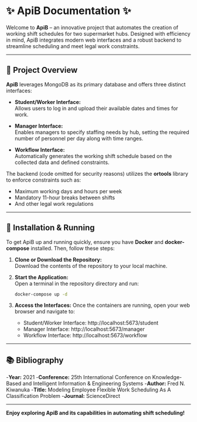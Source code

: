 # ✨ ApiB Documentation ✨

Welcome to **ApiB** – an innovative project that automates the creation of working shift schedules for two supermarket hubs. Designed with efficiency in mind, ApiB integrates modern web interfaces and a robust backend to streamline scheduling and meet legal work constraints.

---

## 🚀 Project Overview

**ApiB** leverages MongoDB as its primary database and offers three distinct interfaces:

- **Student/Worker Interface:**  
  Allows users to log in and upload their available dates and times for work.

- **Manager Interface:**  
  Enables managers to specify staffing needs by hub, setting the required number of personnel per day along with time ranges.

- **Workflow Interface:**  
  Automatically generates the working shift schedule based on the collected data and defined constraints.

The backend (code omitted for security reasons) utilizes the **ortools** library to enforce constraints such as:
- Maximum working days and hours per week
- Mandatory 11-hour breaks between shifts  
- And other legal work regulations

---

## 🔧 Installation & Running

To get ApiB up and running quickly, ensure you have **Docker** and **docker-compose** installed. Then, follow these steps:

1. **Clone or Download the Repository:**  
   Download the contents of the repository to your local machine.

2. **Start the Application:**  
   Open a terminal in the repository directory and run:
   ```bash
   docker-compose up -d

3. **Access the Interfaces:**
    Once the containers are running, open your web browser and navigate to:
    - Student/Worker Interface: http://localhost:5673/student
    - Manager Interface: http://localhost:5673/manager
    - Workflow Interface: http://localhost:5673/workflow

---

## 📚 Bibliography

-**Year:** 2021
-**Conference:** 25th International Conference on Knowledge-Based and Intelligent Information & Engineering Systems
-**Author:** Fred N. Kiwanuka
-**Title:** Modeling Employee Flexible Work Scheduling As A Classification Problem
-**Journal:** ScienceDirect

---

**Enjoy exploring ApiB and its capabilities in automating shift scheduling!**